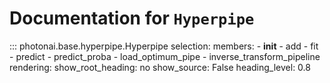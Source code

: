 # Documentation for `Hyperpipe`
::: photonai.base.hyperpipe.Hyperpipe
    selection:
      members:
        - __init__
        - add
        - fit
        - predict
        - predict_proba
        - load_optimum_pipe
        - inverse_transform_pipeline
    rendering:
      show_root_heading: no
      show_source: False
      heading_level: 0.8
